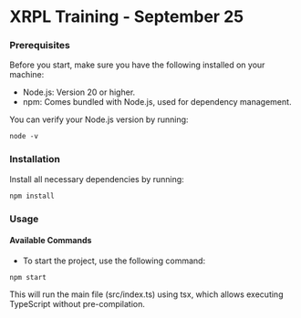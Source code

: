 # XRPL Training - September 25

### Prerequisites

Before you start, make sure you have the following installed on your machine:

- Node.js: Version 20 or higher.
- npm: Comes bundled with Node.js, used for dependency management.

You can verify your Node.js version by running:

```
node -v
```

### Installation 

Install all necessary dependencies by running:

```
npm install
```

### Usage

#### Available Commands

- To start the project, use the following command:

```
npm start
```

This will run the main file (src/index.ts) using tsx, which allows executing TypeScript without pre-compilation.
